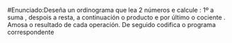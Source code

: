 #Enunciado:Deseña un ordinograma que lea 2 números e calcule : 1º a suma , despois a resta, a continuación o producto e por último o cociente . Amosa o resultado de cada operación. De seguido codifica o programa correspondente
